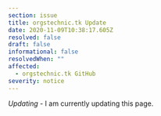 ```yaml
---
section: issue
title: orgstechnic.tk Update
date: 2020-11-09T10:38:17.605Z
resolved: false
draft: false
informational: false
resolvedWhen: ""
affected:
  - orgstechnic.tk GitHub
severity: notice
---
```

*Updating* - I am currently updating this page.